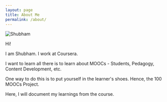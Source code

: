 ```yaml
---
layout: page
title: About Me
permalink: /about/
---
```


![]({{site.baseurl}}/images/shubham.jpeg "Shubham")

Hi! 

I am Shubham. I work at Coursera.

I want to learn all there is to learn about MOOCs - Students, Pedagogy, Content Development, etc.

One way to do this is to put yourself in the learner's shoes. Hence, the 100 MOOCs Project.

Here, I will document my learnings from the course.